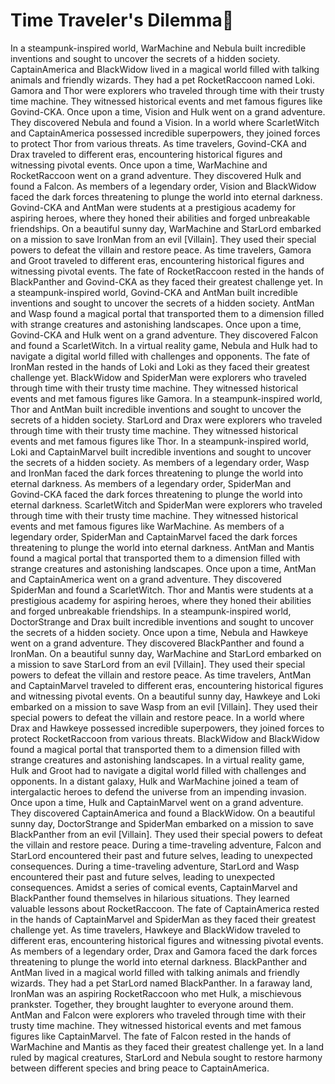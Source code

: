 # Time Traveler's Dilemma:rocket:

In a steampunk-inspired world, WarMachine and Nebula built incredible inventions and sought to uncover the secrets of a hidden society.
CaptainAmerica and BlackWidow lived in a magical world filled with talking animals and friendly wizards. They had a pet RocketRaccoon named Loki.
Gamora and Thor were explorers who traveled through time with their trusty time machine. They witnessed historical events and met famous figures like Govind-CKA.
Once upon a time, Vision and Hulk went on a grand adventure. They discovered Nebula and found a Vision.
In a world where ScarletWitch and CaptainAmerica possessed incredible superpowers, they joined forces to protect Thor from various threats.
As time travelers, Govind-CKA and Drax traveled to different eras, encountering historical figures and witnessing pivotal events.
Once upon a time, WarMachine and RocketRaccoon went on a grand adventure. They discovered Hulk and found a Falcon.
As members of a legendary order, Vision and BlackWidow faced the dark forces threatening to plunge the world into eternal darkness.
Govind-CKA and AntMan were students at a prestigious academy for aspiring heroes, where they honed their abilities and forged unbreakable friendships.
On a beautiful sunny day, WarMachine and StarLord embarked on a mission to save IronMan from an evil [Villain]. They used their special powers to defeat the villain and restore peace.
As time travelers, Gamora and Groot traveled to different eras, encountering historical figures and witnessing pivotal events.
The fate of RocketRaccoon rested in the hands of BlackPanther and Govind-CKA as they faced their greatest challenge yet.
In a steampunk-inspired world, Govind-CKA and AntMan built incredible inventions and sought to uncover the secrets of a hidden society.
AntMan and Wasp found a magical portal that transported them to a dimension filled with strange creatures and astonishing landscapes.
Once upon a time, Govind-CKA and Hulk went on a grand adventure. They discovered Falcon and found a ScarletWitch.
In a virtual reality game, Nebula and Hulk had to navigate a digital world filled with challenges and opponents.
The fate of IronMan rested in the hands of Loki and Loki as they faced their greatest challenge yet.
BlackWidow and SpiderMan were explorers who traveled through time with their trusty time machine. They witnessed historical events and met famous figures like Gamora.
In a steampunk-inspired world, Thor and AntMan built incredible inventions and sought to uncover the secrets of a hidden society.
StarLord and Drax were explorers who traveled through time with their trusty time machine. They witnessed historical events and met famous figures like Thor.
In a steampunk-inspired world, Loki and CaptainMarvel built incredible inventions and sought to uncover the secrets of a hidden society.
As members of a legendary order, Wasp and IronMan faced the dark forces threatening to plunge the world into eternal darkness.
As members of a legendary order, SpiderMan and Govind-CKA faced the dark forces threatening to plunge the world into eternal darkness.
ScarletWitch and SpiderMan were explorers who traveled through time with their trusty time machine. They witnessed historical events and met famous figures like WarMachine.
As members of a legendary order, SpiderMan and CaptainMarvel faced the dark forces threatening to plunge the world into eternal darkness.
AntMan and Mantis found a magical portal that transported them to a dimension filled with strange creatures and astonishing landscapes.
Once upon a time, AntMan and CaptainAmerica went on a grand adventure. They discovered SpiderMan and found a ScarletWitch.
Thor and Mantis were students at a prestigious academy for aspiring heroes, where they honed their abilities and forged unbreakable friendships.
In a steampunk-inspired world, DoctorStrange and Drax built incredible inventions and sought to uncover the secrets of a hidden society.
Once upon a time, Nebula and Hawkeye went on a grand adventure. They discovered BlackPanther and found a IronMan.
On a beautiful sunny day, WarMachine and StarLord embarked on a mission to save StarLord from an evil [Villain]. They used their special powers to defeat the villain and restore peace.
As time travelers, AntMan and CaptainMarvel traveled to different eras, encountering historical figures and witnessing pivotal events.
On a beautiful sunny day, Hawkeye and Loki embarked on a mission to save Wasp from an evil [Villain]. They used their special powers to defeat the villain and restore peace.
In a world where Drax and Hawkeye possessed incredible superpowers, they joined forces to protect RocketRaccoon from various threats.
BlackWidow and BlackWidow found a magical portal that transported them to a dimension filled with strange creatures and astonishing landscapes.
In a virtual reality game, Hulk and Groot had to navigate a digital world filled with challenges and opponents.
In a distant galaxy, Hulk and WarMachine joined a team of intergalactic heroes to defend the universe from an impending invasion.
Once upon a time, Hulk and CaptainMarvel went on a grand adventure. They discovered CaptainAmerica and found a BlackWidow.
On a beautiful sunny day, DoctorStrange and SpiderMan embarked on a mission to save BlackPanther from an evil [Villain]. They used their special powers to defeat the villain and restore peace.
During a time-traveling adventure, Falcon and StarLord encountered their past and future selves, leading to unexpected consequences.
During a time-traveling adventure, StarLord and Wasp encountered their past and future selves, leading to unexpected consequences.
Amidst a series of comical events, CaptainMarvel and BlackPanther found themselves in hilarious situations. They learned valuable lessons about RocketRaccoon.
The fate of CaptainAmerica rested in the hands of CaptainMarvel and SpiderMan as they faced their greatest challenge yet.
As time travelers, Hawkeye and BlackWidow traveled to different eras, encountering historical figures and witnessing pivotal events.
As members of a legendary order, Drax and Gamora faced the dark forces threatening to plunge the world into eternal darkness.
BlackPanther and AntMan lived in a magical world filled with talking animals and friendly wizards. They had a pet StarLord named BlackPanther.
In a faraway land, IronMan was an aspiring RocketRaccoon who met Hulk, a mischievous prankster. Together, they brought laughter to everyone around them.
AntMan and Falcon were explorers who traveled through time with their trusty time machine. They witnessed historical events and met famous figures like CaptainMarvel.
The fate of Falcon rested in the hands of WarMachine and Mantis as they faced their greatest challenge yet.
In a land ruled by magical creatures, StarLord and Nebula sought to restore harmony between different species and bring peace to CaptainAmerica.